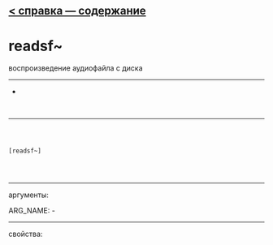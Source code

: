 [< справка — содержание](index.html)
---

# readsf~


воспроизведение аудиофайла с диска

---

-
<br>


---


```



[readsf~]


            
```

---
аргументы:

ARG_NAME: -<br>

---
свойства:


